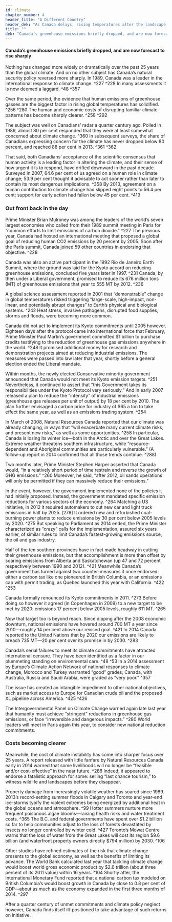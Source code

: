 ```yaml
---
id: climate
chapter_number: 4
header_title: "A Different Country"
header_dek: "As Canada delays, rising temperatures alter the landscape and test the economy."
title: ""
dek: "Canada’s greenhouse emissions briefly dropped, and are now forecast to rise sharply"
---
```

#### Canada’s greenhouse emissions briefly dropped, and are now forecast to rise sharply

Nothing has changed more widely or dramatically over the past 25 years than the global climate. And on no other subject has Canada’s  natural security policy reversed more sharply. In 1989, Canada was a leader in the international response to climate change. ^227 ^228 In many assessments it is now deemed a laggard. ^48 ^357
 
Over the same period, the evidence that human emissions of greenhouse gasses are the biggest factor in rising global temperatures has solidified. ^256 ^280 The human and economic costs of disrupting familiar climate patterns has become sharply clearer. ^258 ^292
 
The subject was well on Canadians’ radar a quarter century ago. Polled in 1989, almost 80 per cent responded that they were at least somewhat concerned about climate change. ^360 In subsequent surveys, the share of Canadians expressing concern for the climate has never dropped below 80 percent, and reached 88 per cent in 2013. ^361 ^362
 
That said, both Canadians’ acceptance of the scientific consensus that human activity is a leading factor in altering the climate, and their sense of how urgent it is to respond, have drifted downward in the past decade. Surveyed in 2007, 64.6 per cent of us agreed on a human role in climate change; 53.9 per cent thought it advisable to act sooner rather than later to contain its most dangerous implications. ^358 By 2013, agreement on a human contribution to climate change had slipped eight points to 56.4 per cent; support for early action had fallen below 45 per cent. ^419
 
### Out front back in the day
 
Prime Minister Brian Mulroney was among the leaders of the world’s seven largest economies who called from their 1989 summit meeting in Paris for “common efforts to limit emissions of carbon dioxide." ^227 The previous year, Canada had hosted an international meeting that proposed a global goal of reducing human CO2 emissions by 20 percent by 2005. Soon after the Paris summit, Canada joined 59 other countries in endorsing that objective. ^228
 
Canada was also an active participant in the 1992 Rio de Janeiro Earth Summit, where the ground was laid for the Kyoto accord on reducing greenhouse emissions, concluded five years later in 1997. ^231 Canada, by then under a Liberal government, promised to reduce its 676 million tons (MT) of greenhouse emissions that year to 555 MT by 2012. ^236
 
A global science assessment reported in 2001 that “demonstrable” change in global temperatures risked triggering “large-scale, high-impact, non-linear, and potentially abrupt changes” to Earth’s physical and biological systems. ^242 Heat stress, invasive pathogens, disrupted food supplies, storms and floods, were becoming more common.
 
Canada did not act to implement its Kyoto commitments until 2005 however. Eighteen days after the protocol came into international force that February, Prime Minister Paul Martin’s government committed $1 billion to purchase credits testifying to the reduction of greenhouse gas emissions anywhere in the world. ^248 It promised additional money for research and demonstration projects aimed at reducing industrial emissions. The measures were passed into law later that year, shortly before a general election ended the Liberal mandate.
 
Within months, the newly elected Conservative minority government announced that Canada would not meet its Kyoto emission targets. ^251 Nevertheless, it continued to assert that “this Government takes its responsibilities under the Kyoto Protocol very seriously.” And in early 2007 released a plan to reduce the “intensity” of industrial emissions (greenhouse gas releases per unit of output) by 18 per cent by 2010. The plan further envisaged a carbon price for industry of $65 a ton to take effect the same year, as well as an emissions trading system. ^254
 
In March of 2008, Natural Resources Canada reported that our climate was already changing, in ways that “will exacerbate many current climate risks, and present new risks,” as well as some opportunities. ^258 In particular, Canada is losing its winter ice—both in the Arctic and over the Great Lakes. Extreme weather threatens southern infrastructure, while “resource-dependent and Aboriginal communities are particularly vulnerable.” (A follow-up report in 2014 confirmed that all those trends continue. ^288)
 
Two months later, Prime Minister Stephen Harper asserted that Canada would, “in a relatively short period of time restrain and reverse the growth of GHG emissions.” ^260 Moreover, he said, “after 2012, oil sands operations will only be permitted if they can massively reduce their emissions.”
 
In the event, however, the government implemented none of the policies it had initially proposed. Instead, the government mandated specific emission reductions for various sectors of the economy. ^264 Matching a US initiative, in 2012 it required automakers to cut new car and light truck emissions in half by 2025. [278] It ordered new and refurbished coal-burning power plants to reduce emissions by 30 per cent below 2005 levels by 2020. ^275 But speaking to Parliament as 2014 ended, the Prime Minister characterized as “crazy” calls for the implementation, assured six years earlier, of similar rules to limit Canada’s fastest-growing emissions source, the oil and gas industry.
 
Half of the ten southern provinces have in fact made headway in cutting their greenhouse emissions, but that accomplishment is more than offset by soaring emissions from Alberta and Saskatchewan (up 47 and 72 percent respectively between 1990 and 2012). ^421 Meanwhile Canada’s government has turned against two counter-measures it once endorsed: either a carbon tax like one pioneered in British Columbia, or an emissions cap with permit trading, as Quebec launched this year with California. ^422 ^253
 
Canada formally renounced its Kyoto commitments in 2011. ^273 Before doing so however it agreed (in Copenhagen in 2009) to a new target to be met by 2020: emissions 17 percent below 2005 levels, roughly 611 MT. ^265
 
Now that target too is beyond reach. Since dipping after the 2008 economic downturn, national emissions have hovered around 700 MT a year since 2010—roughly 14 per cent above our revised goal. ^421 In 2014 Canada reported to the United Nations that by 2020 our emissions are likely to breach 735 MT—20 per cent over its promise in by 2030. ^283
 
Canada’s serial failures to meet its climate commitments have attracted international censure. They have been identified as a factor in our plummeting standing on environmental care. ^48 ^53 In a 2014 assessment by Europe’s Climate Action Network of national responses to climate change, Morocco and Turkey warranted “good” grades; Canada, with Australia, Russia and Saudi Arabia, were graded as “very poor.” ^357
 
The issue has created an intangible impediment to other national objectives, such as market access to Europe for Canadian crude oil and the proposed XL pipeline across America. ^425 ^426
 
The Intergovernmental Panel on Climate Change warned again late last year that humanity must achieve “stringent” reductions in greenhouse gas emissions, or face “irreversible and dangerous impacts.” ^280 World leaders will meet in Paris again this year, to consider new national reduction commitments.
 
### Costs becoming clearer
 
Meanwhile, the cost of climate instability has come into sharper focus over 25 years. A report released with little fanfare by Natural Resources Canada early in 2014 warned that some livelihoods will no longer be “feasible and/or cost-effective” in the near future. ^288 Indeed, it appeared to endorse a fatalistic approach for some: selling “last chance tourism,” to witness wildlife and landscapes before they disappear.
 
Property damage from increasingly volatile weather has soared since 1989. 2013’s record-setting summer floods in Calgary and Toronto and year-end ice-storms typify the violent extremes being energized by additional heat in the global oceans and atmosphere. ^99 Hotter summers nurture more frequent poisonous algae blooms—raising health risks and water treatment costs. ^365 The B.C. and federal governments have spent over $1.2 billion so far to help communities adjust to the loss of forests devastated by insects no longer controlled by winter cold. ^427 Toronto’s Mowat Centre warns that the loss of water from the Great Lakes will cost its region $9.6 billion (and waterfront property owners directly $794 million) by 2030. ^106
 
Other studies have refined estimates of the risk that climate change presents to the global economy, as well as the benefits of limiting its advance. The World Bank calculated last year that tackling climate change would boost world gross economic product by $2.6 trillion (about three percent of its 2011 value) within 16 years. ^104 Shortly after, the International Monetary Fund reported that a national carbon tax modeled on British Columbia’s would boost growth in Canada by close to 0.8 per cent of GDP—about as much as the economy expanded in the first three months of 2014. ^297
 
After a quarter century of unmet commitments and climate policy neglect however, Canada finds itself ill-positioned to take advantage of such returns on initiative.
